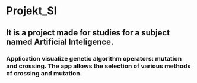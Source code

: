 # Projekt_SI
<h2>It is a project made for studies for a subject named Artificial Inteligence.</h2>
<h3>Application visualize genetic algorithm operators: mutation and crossing. The app allows the selection of various methods of crossing and mutation.</h3>
